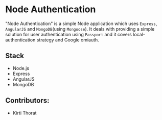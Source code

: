 # Node Authentication

"Node Authentication" is a simple Node application which uses `Express`, `AngularJS` and `MongoDB`(using `Mongoose`). It deals with providing a simple solution for user authentication using `Passport` and it covers local-authentication strategy and Google omiauth.

## Stack

* Node.js
* Express
* AngularJS
* MongoDB

## Contributors:

* Kirti Thorat